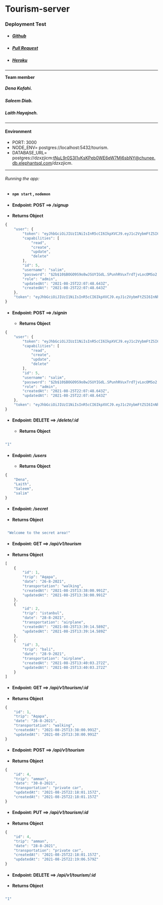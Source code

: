 # Tourism-server

### Deployment Test


* ##### [Github](https://github.com/saleem-ux/tourism-server)
* ##### [Pull Request](https://github.com/saleem-ux/tourism-server/pull/3)
* ##### [Heroku](https://tourismdb.herokuapp.com/api/v1/tourism)

---

**Team member**

##### Dena Kofahi.
##### Saleem Diab.
##### Laith Hayajneh.

---

#### Environment 
* PORT: 3000
* NODE_ENV= postgres://localhost:5432/tourism.
* DATABASE_URL= postgres://dzxzjicm:tNuL9r0S3I1vKsKPeb0WE6eW7Mj6sbNY@chunee.db.elephantsql.com/dzxzjicm.

---



###### Running the app:

* ####  `npm start` , `nodemon`

* #### Endpoint: POST ==> */signup*
* **Returns Object**

```javascript
{
    "user": {
        "token": "eyJhbGciOiJIUzI1NiIsInR5cCI6IkpXVCJ9.eyJ1c2VybmFtZSI6InNhbGltIiwiaWF0IjoxNjI5OTI5MjY5fQ.bSNgMNBXvzVK4wn4of8jmrOrynWXyaQuLISJkdtmFHU",
        "capabilities": [
            "read",
            "create",
            "update",
            "delete"
        ],
        "id": 5,
        "username": "salim",
        "password": "$2b$10$BOGO9S9o8wJSUYIGdL.SPunhRVuxTrdTjvLocOMSo2.71RasH.oPi",
        "role": "admin",
        "updatedAt": "2021-08-25T22:07:48.643Z",
        "createdAt": "2021-08-25T22:07:48.643Z"
    },
    "token": "eyJhbGciOiJIUzI1NiIsInR5cCI6IkpXVCJ9.eyJ1c2VybmFtZSI6InNhbGltIiwiaWF0IjoxNjI5OTI5MjY5fQ.bSNgMNBXvzVK4wn4of8jmrOrynWXyaQuLISJkdtmFHU"
}
```

* #### Endpoint: POST ==> */signin*
    * **Returns Object**

```javascript
{
    "user": {
        "token": "eyJhbGciOiJIUzI1NiIsInR5cCI6IkpXVCJ9.eyJ1c2VybmFtZSI6InNhbGltIiwiaWF0IjoxNjI5OTI5MzIxfQ.SQb4Lc41g_Zi7ZGfHhkM-B-0-iYQ8aILvB9_UePpgKg",
        "capabilities": [
            "read",
            "create",
            "update",
            "delete"
        ],
        "id": 5,
        "username": "salim",
        "password": "$2b$10$BOGO9S9o8wJSUYIGdL.SPunhRVuxTrdTjvLocOMSo2.71RasH.oPi",
        "role": "admin",
        "createdAt": "2021-08-25T22:07:48.643Z",
        "updatedAt": "2021-08-25T22:07:48.643Z"
    },
    "token": "eyJhbGciOiJIUzI1NiIsInR5cCI6IkpXVCJ9.eyJ1c2VybmFtZSI6InNhbGltIiwiaWF0IjoxNjI5OTI5MzIxfQ.SQb4Lc41g_Zi7ZGfHhkM-B-0-iYQ8aILvB9_UePpgKg"
}
```
* #### Endpoint: DELETE ==> */delete/:id*
    * **Returns Object**

```javascript

"1"

```

* #### Endpoint: */users*
    * **Returns Object**

```javascript
{
    "Dena",
    "Laith",
    "Saleem",
    "salim"
}
```

* #### Endpoint: */secret*
* **Returns Object**

```javascript

 "Welcome to the secret area!"

```

* #### Endpoint: GET ==> */api/v1/tourism*
* **Returns Object**

```javascript
[
    {
        "id": 1,
        "trip": "Aqapa",
        "date": "26-8-2021",
        "transportation": "walking",
        "createdAt": "2021-08-25T13:38:00.991Z",
        "updatedAt": "2021-08-25T13:38:00.991Z"
    },
    {
        "id": 2,
        "trip": "istanbul",
        "date": "28-8-2021",
        "transportation": "airplane",
        "createdAt": "2021-08-25T13:39:14.589Z",
        "updatedAt": "2021-08-25T13:39:14.589Z"
    },
    {
        "id": 3,
        "trip": "bali",
        "date": "28-9-2021",
        "transportation": "airplane",
        "createdAt": "2021-08-25T13:40:03.272Z",
        "updatedAt": "2021-08-25T13:40:03.272Z"
    }
]
```

* #### Endpoint: GET ==> */api/v1/tourism/:id*
* **Returns Object**

```javascript
{
    "id": 1,
    "trip": "Aqapa",
    "date": "26-8-2021",
    "transportation": "walking",
    "createdAt": "2021-08-25T13:38:00.991Z",
    "updatedAt": "2021-08-25T13:38:00.991Z"
}
```
* #### Endpoint: POST ==> */api/v1/tourism*
* **Returns Object**

```javascript
{
    "id": 4,
    "trip": "amman",
    "date": "30-8-2021",
    "transportation": "private car",
    "updatedAt": "2021-08-25T22:18:01.157Z",
    "createdAt": "2021-08-25T22:18:01.157Z"
}
```
* #### Endpoint: PUT ==> */api/v1/tourism/:id*
* **Returns Object**

```javascript
{
    "id": 4,
    "trip": "amman",
    "date": "28-8-2021",
    "transportation": "private car",
    "createdAt": "2021-08-25T22:18:01.157Z",
    "updatedAt": "2021-08-25T22:19:06.579Z"
}
```
* #### Endpoint: DELETE ==> */api/v1/tourism/:id*
* **Returns Object**

```javascript

"1"
```

